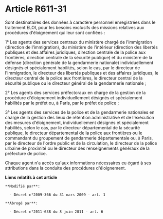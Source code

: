 # Article R611-31

Sont destinataires des données à caractère personnel enregistrées dans le traitement ELOI, pour les besoins exclusifs des
missions relatives aux procédures d'éloignement qui leur sont confiées : 

1° Les agents des services centraux du ministère chargé de l'immigration (direction de l'immigration), du ministère de
l'intérieur (direction des libertés publiques et des affaires juridiques, direction centrale de la police aux frontières,
direction centrale de la sécurité publique) et du ministère de la défense (direction générale de la gendarmerie nationale)
individuellement désignés et spécialement habilités, selon le cas, par le directeur de l'immigration, le directeur des
libertés publiques et des affaires juridiques, le directeur central de la police aux frontières, le directeur central de la
sécurité publique ou le directeur général de la gendarmerie nationale ;

2° Les agents des services préfectoraux en charge de la gestion de la procédure d'éloignement individuellement désignés et
spécialement habilités par le préfet ou, à Paris, par le préfet de police ; 

3° Les agents des services de la police et de la gendarmerie nationales en charge de la gestion des lieux de rétention
administrative et de l'exécution des mesures d'éloignement, individuellement désignés et spécialement habilités, selon le
cas, par le directeur départemental de la sécurité publique, le directeur départemental de la police aux frontières ou le
commandant du groupement de gendarmerie départementale ou, à Paris, par le directeur de l'ordre public et de la circulation,
le directeur de la police urbaine de proximité ou le directeur des renseignements généraux de la préfecture de police. 

Chaque agent n'a accès qu'aux informations nécessaires eu égard à ses attributions dans la conduite des procédures
d'éloignement.

**Liens relatifs à cet article**

	**Modifié par**:

	  - Décret n°2009-366 du 31 mars 2009 - art. 1

	**Abrogé par**:

	  - Décret n°2011-638 du 8 juin 2011 - art. 6
